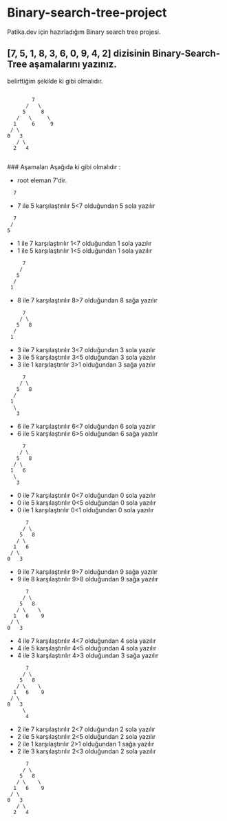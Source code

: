 # Binary-search-tree-project
Patika.dev için hazırladığım Binary search tree projesi.

## [7, 5, 1, 8, 3, 6, 0, 9, 4, 2] dizisinin Binary-Search-Tree aşamalarını yazınız.


belirttiğim şekilde ki gibi olmalıdır.
```

        7
      /   \
     5     8
   /   \     \
  1     6     9
 / \
0   3
   / \
  2   4
 
```

### Aşamaları Aşağıda ki gibi olmalıdır :

- root eleman 7'dir.
```
  7
```

- 7 ile 5 karşılaştırılır 5<7 olduğundan 5 sola yazılır
```
  7
 /
5
```

- 1 ile 7 karşılaştırılır 1<7 olduğundan 1 sola yazılır
- 1 ile 5 karşılaştırılır 1<5 olduğundan 1 sola yazılır
```
     7
    /
   5
  /
 1
```


- 8 ile 7 karşılaştırılır 8>7 olduğundan 8 sağa yazılır
```
     7
    / \
   5   8
  /
 1
```


- 3 ile 7 karşılaştırılır 3<7 olduğundan 3 sola yazılır
- 3 ile 5 karşılaştırılır 3<5 olduğundan 3 sola yazılır
- 3 ile 1 karşılaştırılır 3>1 olduğundan 3 sağa yazılır 
```
     7
    / \
   5   8
  /
 1
  \
   3
```


- 6 ile 7 karşılaştırılır 6<7 olduğundan 6 sola yazılır
- 6 ile 5 karşılaştırılır 6>5 olduğundan 6 sağa yazılır
```
     7
    / \
   5   8
  / \
 1   6
  \
   3
```

- 0 ile 7 karşılaştırılır 0<7 olduğundan 0 sola yazılır
- 0 ile 5 karşılaştırılır 0<5 olduğundan 0 sola yazılır
- 0 ile 1 karşılaştırılır 0<1 olduğundan 0 sola yazılır
```
      7
     / \
    5   8
   / \
  1   6
 / \
0   3
```

- 9 ile 7 karşılaştırılır 9>7 olduğundan 9 sağa yazılır
- 9 ile 8 karşılaştırılır 9>8 olduğundan 9 sağa yazılır
```
      7
     / \
    5   8
   / \    \
  1   6    9
 / \
0   3
```


- 4 ile 7 karşılaştırılır 4<7 olduğundan 4 sola yazılır
- 4 ile 5 karşılaştırılır 4<5 olduğundan 4 sola yazılır
- 4 ile 3 karşılaştırılır 4>3 olduğundan 3 sağa yazılır
```
      7
     / \
    5   8
   / \    \
  1   6    9
 / \
0   3
     \
      4
```


- 2 ile 7 karşılaştırılır 2<7 olduğundan 2 sola yazılır
- 2 ile 5 karşılaştırılır 2<5 olduğundan 2 sola yazılır
- 2 ile 1 karşılaştırılır 2>1 olduğundan 1 sağa yazılır
- 2 ile 3 karşılaştırılır 2<3 olduğundan 2 sola yazılır
```
      7
     / \
    5   8
   / \    \
  1   6    9
 / \
0   3
   / \
  2   4
```

